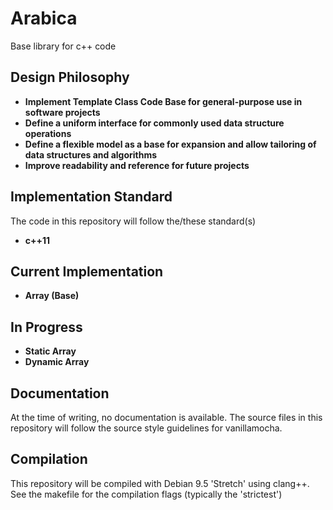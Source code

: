 # Arabica

Base library for c++ code

## Design Philosophy

* **Implement Template Class Code Base for general-purpose use in software projects**
* **Define a uniform interface for commonly used data structure operations**
* **Define a flexible model as a base for expansion and allow tailoring of data structures and algorithms**
* **Improve readability and reference for future projects**

## Implementation Standard

The code in this repository will follow the/these standard(s)

* **c++11**

## Current Implementation

* **Array (Base)**

## In Progress

* **Static Array**
* **Dynamic Array**

## Documentation

At the time of writing, no documentation is available.
The source files in this repository will follow the source style guidelines for
vanillamocha.

## Compilation

This repository will be compiled with Debian 9.5 'Stretch' using clang++.
See the makefile for the compilation flags (typically the 'strictest')


